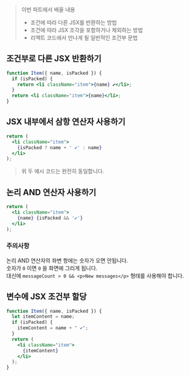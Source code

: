 > 이번 파트에서 배울 내용
> - 조건에 따라 다른 JSX를 반환하는 방법  
> - 조건에 따라 JSX 조각을 포함하거나 제외하는 방법  
> - 리액트 코드에서 만나게 될 일반적인 조건부 문법  

## 조건부로 다른 JSX 반환하기  
```jsx
function Item({ name, isPacked }) {
  if (isPacked) {
    return <li className="item">{name} ✔</li>;
  }
  return <li className="item">{name}</li>;
}
```

## JSX 내부에서 삼항 연산자 사용하기
```jsx
return (
  <li className="item">
    {isPacked ? name + ' ✔' : name}
  </li>
);
```

> 위 두 예시 코드는 완전히 동일합니다.  

## 논리 AND 연산자 사용하기
```jsx
return (
  <li className="item">
    {name} {isPacked && '✔'}
  </li>
);
```

### 주의사항  
논리 AND 연산자의 좌변 항에는 숫자가 오면 안됩니다.  
숫자가 `0` 이면 `0` 을 화면에 그리게 됩니다.  
대신에 `messageCount > 0 && <p>New messages</p>` 형태를 사용해야 합니다.  

## 변수에 JSX 조건부 할당
```jsx
function Item({ name, isPacked }) {
  let itemContent = name;
  if (isPacked) {
    itemContent = name + " ✔";
  }
  return (
    <li className="item">
      {itemContent}
    </li>
  );
}
```
